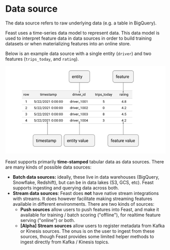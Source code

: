 # Data source

The data source refers to raw underlying data (e.g. a table in BigQuery).

Feast uses a time-series data model to represent data. This data model is used to interpret feature data in data sources in order to build training datasets or when materializing features into an online store.

Below is an example data source with a single entity (`driver`) and two features (`trips_today`, and `rating`).

![Ride-hailing data source](<../../.gitbook/assets/image (16).png>)

Feast supports primarily **time-stamped** tabular data as data sources. There are many kinds of possible data sources:

* **Batch data sources:** ideally, these live in data warehouses (BigQuery, Snowflake, Redshift), but can be in data lakes (S3, GCS, etc). Feast supports ingesting and querying data across both.&#x20;
* **Stream data sources**: Feast does **not** have native stream integrations with streams. It does however facilitate making streaming features available in different environments. There are two kinds of sources:
  * **Push sources** allow users to push features into Feast, and make it available for training / batch scoring ("offline"), for realtime feature serving ("online") or both.
  * **\[Alpha] Stream sources** allow users to register metadata from Kafka or Kinesis sources. The onus is on the user to ingest from these sources, though Feast provides some limited helper methods to ingest directly from Kafka / Kinesis topics.&#x20;
